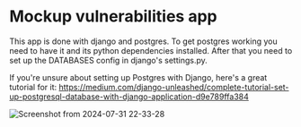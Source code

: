 # Mockup vulnerabilities app

This app is done with django and postgres. To get postgres working you need to have it and its python dependencies installed.
After that you need to set up the DATABASES config in django's settings.py.

If you're unsure about setting up Postgres with Django, here's a great tutorial for it:
https://medium.com/django-unleashed/complete-tutorial-set-up-postgresql-database-with-django-application-d9e789ffa384 

![Screenshot from 2024-07-31 22-33-28](https://github.com/user-attachments/assets/295acd31-0fc2-4a59-b3ac-65ae1ee2a668)
